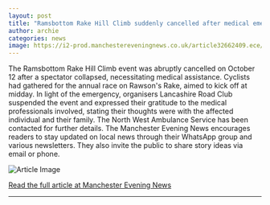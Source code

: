 ```yaml
---
layout: post
title: "Ramsbottom Rake Hill Climb suddenly cancelled after medical emergency"
author: archie
categories: news
image: https://i2-prod.manchestereveningnews.co.uk/article32662409.ece/ALTERNATES/s1200/1_Lloyds-Bank-Tour-of-Britain-Women-2024-Stage-Four-Manchester-to-Leigh.jpg
---
```

The Ramsbottom Rake Hill Climb event was abruptly cancelled on October 12 after a spectator collapsed, necessitating medical assistance. Cyclists had gathered for the annual race on Rawson's Rake, aimed to kick off at midday. In light of the emergency, organisers Lancashire Road Club suspended the event and expressed their gratitude to the medical professionals involved, stating their thoughts were with the affected individual and their family. The North West Ambulance Service has been contacted for further details. The Manchester Evening News encourages readers to stay updated on local news through their WhatsApp group and various newsletters. They also invite the public to share story ideas via email or phone.

![Article Image](https://i2-prod.manchestereveningnews.co.uk/article32662409.ece/ALTERNATES/s1200/1_Lloyds-Bank-Tour-of-Britain-Women-2024-Stage-Four-Manchester-to-Leigh.jpg)

[Read the full article at Manchester Evening News](https://www.manchestereveningnews.co.uk/news/greater-manchester-news/ramsbottom-rake-hill-climb-suddenly-32662433)

---
